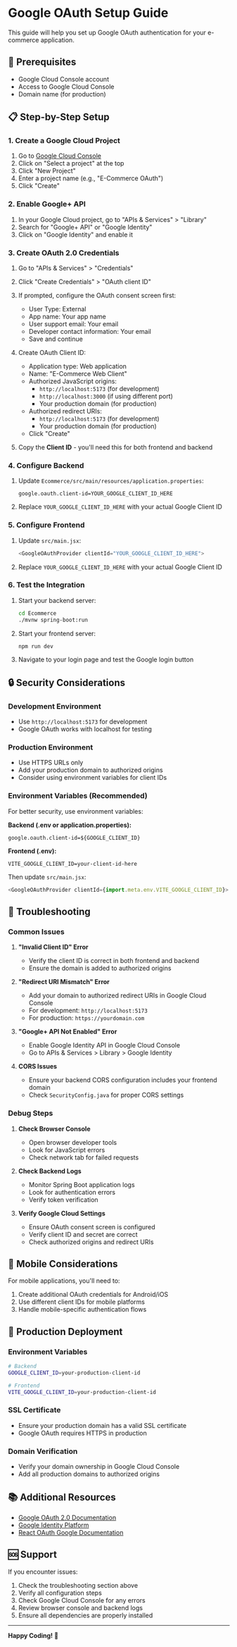# Google OAuth Setup Guide

This guide will help you set up Google OAuth authentication for your e-commerce application.

## 🔧 Prerequisites

- Google Cloud Console account
- Access to Google Cloud Console
- Domain name (for production)

## 📋 Step-by-Step Setup

### 1. Create a Google Cloud Project

1. Go to [Google Cloud Console](https://console.cloud.google.com/)
2. Click on "Select a project" at the top
3. Click "New Project"
4. Enter a project name (e.g., "E-Commerce OAuth")
5. Click "Create"

### 2. Enable Google+ API

1. In your Google Cloud project, go to "APIs & Services" > "Library"
2. Search for "Google+ API" or "Google Identity"
3. Click on "Google Identity" and enable it

### 3. Create OAuth 2.0 Credentials

1. Go to "APIs & Services" > "Credentials"
2. Click "Create Credentials" > "OAuth client ID"
3. If prompted, configure the OAuth consent screen first:
   - User Type: External
   - App name: Your app name
   - User support email: Your email
   - Developer contact information: Your email
   - Save and continue

4. Create OAuth Client ID:
   - Application type: Web application
   - Name: "E-Commerce Web Client"
   - Authorized JavaScript origins:
     - `http://localhost:5173` (for development)
     - `http://localhost:3000` (if using different port)
     - Your production domain (for production)
   - Authorized redirect URIs:
     - `http://localhost:5173` (for development)
     - Your production domain (for production)
   - Click "Create"

5. Copy the **Client ID** - you'll need this for both frontend and backend

### 4. Configure Backend

1. Update `Ecommerce/src/main/resources/application.properties`:
   ```properties
   google.oauth.client-id=YOUR_GOOGLE_CLIENT_ID_HERE
   ```

2. Replace `YOUR_GOOGLE_CLIENT_ID_HERE` with your actual Google Client ID

### 5. Configure Frontend

1. Update `src/main.jsx`:
   ```javascript
   <GoogleOAuthProvider clientId="YOUR_GOOGLE_CLIENT_ID_HERE">
   ```

2. Replace `YOUR_GOOGLE_CLIENT_ID_HERE` with your actual Google Client ID

### 6. Test the Integration

1. Start your backend server:
   ```bash
   cd Ecommerce
   ./mvnw spring-boot:run
   ```

2. Start your frontend server:
   ```bash
   npm run dev
   ```

3. Navigate to your login page and test the Google login button

## 🔒 Security Considerations

### Development Environment
- Use `http://localhost:5173` for development
- Google OAuth works with localhost for testing

### Production Environment
- Use HTTPS URLs only
- Add your production domain to authorized origins
- Consider using environment variables for client IDs

### Environment Variables (Recommended)

For better security, use environment variables:

**Backend (.env or application.properties):**
```properties
google.oauth.client-id=${GOOGLE_CLIENT_ID}
```

**Frontend (.env):**
```env
VITE_GOOGLE_CLIENT_ID=your-client-id-here
```

Then update `src/main.jsx`:
```javascript
<GoogleOAuthProvider clientId={import.meta.env.VITE_GOOGLE_CLIENT_ID}>
```

## 🐛 Troubleshooting

### Common Issues

1. **"Invalid Client ID" Error**
   - Verify the client ID is correct in both frontend and backend
   - Ensure the domain is added to authorized origins

2. **"Redirect URI Mismatch" Error**
   - Add your domain to authorized redirect URIs in Google Cloud Console
   - For development: `http://localhost:5173`
   - For production: `https://yourdomain.com`

3. **"Google+ API Not Enabled" Error**
   - Enable Google Identity API in Google Cloud Console
   - Go to APIs & Services > Library > Google Identity

4. **CORS Issues**
   - Ensure your backend CORS configuration includes your frontend domain
   - Check `SecurityConfig.java` for proper CORS settings

### Debug Steps

1. **Check Browser Console**
   - Open browser developer tools
   - Look for JavaScript errors
   - Check network tab for failed requests

2. **Check Backend Logs**
   - Monitor Spring Boot application logs
   - Look for authentication errors
   - Verify token verification

3. **Verify Google Cloud Settings**
   - Ensure OAuth consent screen is configured
   - Verify client ID and secret are correct
   - Check authorized origins and redirect URIs

## 📱 Mobile Considerations

For mobile applications, you'll need to:

1. Create additional OAuth credentials for Android/iOS
2. Use different client IDs for mobile platforms
3. Handle mobile-specific authentication flows

## 🔄 Production Deployment

### Environment Variables
```bash
# Backend
GOOGLE_CLIENT_ID=your-production-client-id

# Frontend
VITE_GOOGLE_CLIENT_ID=your-production-client-id
```

### SSL Certificate
- Ensure your production domain has a valid SSL certificate
- Google OAuth requires HTTPS in production

### Domain Verification
- Verify your domain ownership in Google Cloud Console
- Add all production domains to authorized origins

## 📚 Additional Resources

- [Google OAuth 2.0 Documentation](https://developers.google.com/identity/protocols/oauth2)
- [Google Identity Platform](https://developers.google.com/identity)
- [React OAuth Google Documentation](https://www.npmjs.com/package/@react-oauth/google)

## 🆘 Support

If you encounter issues:

1. Check the troubleshooting section above
2. Verify all configuration steps
3. Check Google Cloud Console for any errors
4. Review browser console and backend logs
5. Ensure all dependencies are properly installed

---

**Happy Coding! 🚀** 